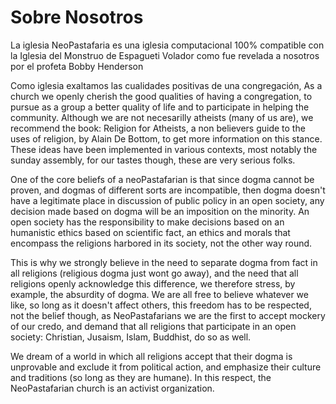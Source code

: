 Sobre Nosotros
=======
La iglesia NeoPastafaria es una iglesia computacional 100% compatible con la Iglesia
del Monstruo de Espagueti Volador como fue revelada a nosotros por el profeta
Bobby Henderson

Como iglesia exaltamos las cualidades positivas de una congregación, 
As a church we openly cherish the good qualities of having a congregation, to pursue
as a group a better quality of life and to participate in helping the community. Although
we are not necesarilly atheists (many of us are), we recommend the book: Religion for 
Atheists, a non believers guide to the uses of religion, by Alain De Bottom, 
to get more information on this stance. These ideas have been implemented
in various contexts, most notably the sunday assembly, for our tastes 
though, these are very serious folks.

One of the core beliefs of a neoPastafarian is that since dogma cannot be proven,
and dogmas of different sorts are incompatible, then dogma doesn't have a 
legitimate place in discussion of public policy in an open society, any decision 
made based on dogma will be an imposition on the minority. An open society has
the responsibility to make decisions based on an humanistic ethics based on
scientific fact, an ethics and morals that encompass the religions harbored
in its society, not the other way round.

This is why we strongly believe in the need to separate dogma from fact in all religions
(religious dogma just wont go away), and the need that all religions openly acknowledge 
this difference, we therefore stress, by example, the absurdity of dogma. We are all
free to believe whatever we like, so long as it doesn't affect others, this 
freedom has to be respected, not the belief though, as NeoPastafarians we
are the first to accept mockery of our credo, and demand that all religions that
participate in an open society: Christian, Jusaism, Islam, Buddhist, do so
as well.

We dream of a world in which all religions accept that their dogma is unprovable and
exclude it from political action, and emphasize their culture and traditions (so long
as they are humane). In this respect, the NeoPastafarian church is an activist 
organization.

